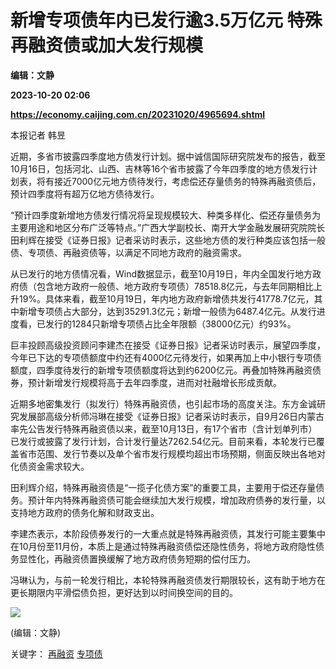 # 新增专项债年内已发行逾3.5万亿元 特殊再融资债或加大发行规模
**编辑：文静**

**2023-10-20 02:06**

**https://economy.caijing.com.cn/20231020/4965694.shtml**

本报记者 韩昱

近期，多省市披露四季度地方债发行计划。据中诚信国际研究院发布的报告，截至10月16日，包括河北、山西、吉林等16个省市披露了今年四季度的地方债发行计划表，将有接近7000亿元地方债待发行，考虑偿还存量债务的特殊再融资债后，预计四季度将有超万亿地方债待发行。

“预计四季度新增地方债发行情况将呈现规模较大、种类多样化、偿还存量债务为主要用途和地区分布广泛等特点。”广西大学副校长、南开大学金融发展研究院院长田利辉在接受《证券日报》记者采访时表示，这些地方债的发行种类应该包括一般债、专项债、再融资债等，以满足不同地方政府的融资需求。

从已发行的地方债情况看，Wind数据显示，截至10月19日，年内全国发行地方政府债（包含地方政府一般债、地方政府专项债）78518.8亿元，与去年同期相比上升19%。具体来看，截至10月19日，年内地方政府新增债共发行41778.7亿元，其中新增专项债占大部分，达到35291.3亿元；新增一般债为6487.4亿元。从发行进度看，已发行的1284只新增专项债占比全年限额（38000亿元）约93%。

巨丰投顾高级投资顾问李建杰在接受《证券日报》记者采访时表示，展望四季度，今年已下达的专项债额度中约还有4000亿元待发行，如果再加上中小银行专项债额度，四季度待发行的新增专项债额度将达到约6200亿元。再叠加特殊再融资债券，预计新增发行规模将高于去年四季度，进而对社融增长形成贡献。

近期多地密集发行（拟发行）特殊再融资债，也引起市场的高度关注。东方金诚研究发展部高级分析师冯琳在接受《证券日报》记者采访时表示，自9月26日内蒙古率先公告发行特殊再融资债以来，截至10月13日，有17个省市（含计划单列市）已发行或披露了发行计划，合计发行量达7262.54亿元。目前来看，本轮发行已覆盖省市范围、发行节奏以及单个省市发行规模均超出市场预期，侧面反映出各地对化债资金需求较大。

田利辉介绍，特殊再融资债是“一揽子化债方案”的重要工具，主要用于偿还存量债务。预计年内特殊再融资债可能会继续加大发行规模，增加政府债券的发行量，以支持地方政府的债务化解和财政支出。

李建杰表示，本阶段债券发行的一大重点就是特殊再融资债，其发行可能主要集中在10月份至11月份，本质上是通过特殊再融资债偿还隐性债务，将地方政府隐性债务显性化，再融资债置换缓解了地方政府债务短期的偿付压力。

冯琳认为，与前一轮发行相比，本轮特殊再融资债发行期限较长，这有助于地方在更长期限内平滑偿债负担，更好达到以时间换空间的目的。

![](https://tx1.cdn.caijing.com.cn/2014-03-27/114048455.jpg)

(编辑：文静)

关键字： [再融资](https://app.caijing.com.cn/tags.php?tag=%E5%86%8D%E8%9E%8D%E8%B5%84 "再融资") [专项债](https://app.caijing.com.cn/tags.php?tag=%E4%B8%93%E9%A1%B9%E5%80%BA "专项债")